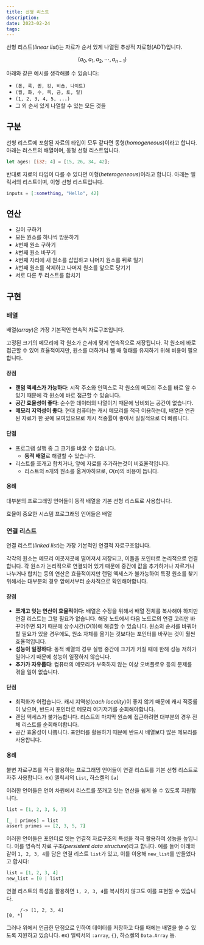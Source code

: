 ```yaml
---
title: 선형 리스트
description:
date: 2023-02-24
tags:
---
```


선형 리스트(_linear list_)는 자료가 순서 있게 나열된 추상적 자료형(ADT)입니다.

$$
(a_0, a_1, a_2, \cdots, a_{n-1})
$$

아래와 같은 예시를 생각해볼 수 있습니다:

- `(폰, 룩, 퀸, 킹, 비숍, 나이트)`
- `(월, 화, 수, 목, 금, 토, 일)`
- `(1, 2, 3, 4, 5, ...)`
- 그 외 순서 있게 나열할 수 있는 모든 것들

## 구분

선형 리스트에 포함된 자료의 타입이 모두 같다면 동형(_homogeneous_)이라고 합니다.
아래는 러스트의 배열이며, 동형 선형 리스트입니다.

```rust
let ages: [i32; 4] = [15, 26, 34, 42];
```

반대로 자료의 타입이 다를 수 있다면 이형(_heterogeneous_)이라고 합니다.
아래는 엘릭서의 리스트이며, 이형 선형 리스트입니다.

```elixir
inputs = [:something, "Hello", 42]
```

## 연산

- 길이 구하기
- 모든 원소를 하나씩 방문하기
- $k$번째 원소 구하기
- $k$번째 원소 바꾸기
- $k$번째 자리에 새 원소를 삽입하고 나머지 원소를 뒤로 밀기
- $k$번째 원소를 삭제하고 나머지 원소를 앞으로 당기기
- 서로 다른 두 리스트를 합치기

## 구현

### 배열

배열(_array_)은 가장 기본적인 연속적 자료구조입니다.

고정된 크기의 메모리에 각 원소가 순서에 맞게 연속적으로 저장됩니다.
각 원소에 바로 접근할 수 있어 효율적이지만, 원소를 더하거나 뺄 때 형태를
유지하기 위해 비용이 필요합니다.

#### 장점

- **랜덤 엑세스가 가능하다**: 시작 주소와 인덱스로 각 원소의 메모리 주소를 바로
  알 수 있기 때문에 각 원소에 바로 접근할 수 있습니다.
- **공간 효율성이 좋다**: 순수한 데이터의 나열이기 때문에 낭비되는 공간이 없습니다.
- **메모리 지역성이 좋다**: 현대 컴퓨터는 캐시 메모리를 적극 이용하는데, 배열은
  연관된 자료가 한 곳에 모여있으므로 캐시 적중률이 좋아서 실질적으로 더 빠릅니다.

#### 단점

- 프로그램 실행 중 그 크기를 바꿀 수 없습니다.
  - **동적 배열**로 해결할 수 있습니다.
- 리스트를 쪼개고 합치거나, 앞에 자료를 추가하는것이 비효율적입니다.
  - 리스트의 $n$개의 원소를 옮겨야하므로, $O(n)$의 비용이 듭니다.

#### 용례

대부분의 프로그래밍 언어들이 동적 배열을 기본 선형 리스트로 사용합니다.

효율이 중요한 시스템 프로그래밍 언어들은 배열

### 연결 리스트

연결 리스트(_linked list_)는 가장 기본적인 연결적 자료구조입니다.

각각의 원소는 메모리 이곳저곳에 떨어져서 저장되고, 이들을 포인터로 논리적으로
연결합니다. 각 원소가 논리적으로 연결되어 있기 때문에 중간에 값을 추가하거나
자르거나 나누거나 합치는 등의 연산은 효율적이지만 랜덤 엑세스가 불가능하여
특정 원소를 찾기 위해서는 대부분의 경우 앞에서부터 순차적으로 확인해야합니다.

#### 장점

- **쪼개고 잇는 연산이 효율적이다**: 배열은 수정을 위해서 배열 전체를 복사해야
  하지만 연결 리스트는 그럴 필요가 없습니다. 해당 노드에서 다음 노드로의
  연결 고리만 바꾸어주면 되기 때문에 상수시간($O(1)$)에 해결할 수 있습니다.
  원소의 순서를 바꿔야할 필요가 있을 경우에도, 원소 자체를 옮기는 것보다는
  포인터를 바꾸는 것이 훨씬 효율적입니다.
- **성능이 일정하다**: 동적 배열의 경우 실행 중간에 크기가 커질 때에 한해
  성능 저하가 일어나기 때문에 성능이 일정하지 않습니다.
- **추가가 자유롭다**: 컴퓨터의 메모리가 부족하지 않는 이상 오버플로우 등의
  문제를 겪을 일이 없습니다.

#### 단점

- 최적화가 어렵습니다. 캐시 지역성(_cach locality_)이 좋지 않기 때문에 캐시
  적중률이 낮으며, 반드시 포인터로 메모리 여기저기를 순회해야합니다.
- 랜덤 엑세스가 불가능합니다. 리스트의 마지막 원소에 접근하려면 대부분의 경우
  전체 리스트를 순회해야합니다.
- 공간 효율성이 나쁩니다. 포인터를 활용하기 때문에 반드시 배열보다 많은 메모리를
  사용합니다.

#### 용례

불변 자료구조를 적극 활용하는 프로그래밍 언어들이 연결 리스트를 기본 선형 리스트로
자주 사용합니다. ex) 엘릭서의 `List`, 하스켈의 `[a]`

이러한 언어들은 언어 차원에서 리스트를 쪼개고 잇는 연산을 쉽게 쓸 수 있도록 지원합니다.

```elixir
list = [1, 2, 3, 5, 7]

[_ | primes] = list
assert primes == [2, 3, 5, 7]
```

이러한 언어들은 포인터로 잇는 연결적 자료구조의 특성을 적극 활용하여 성능을 높입니다.
이를 영속적 자료 구조(_persistent data structure_)라고 합니다.
예를 들어 아래와 같이 `1, 2, 3, 4`를 담은 연결 리스트 `list`가 있고, 이를 이용해
`new_list`를 만들었다고 합시다:

```elixir
list = [1, 2, 3, 4]
new_list = [0 | list]
```

연결 리스트의 특성을 활용하면 `1, 2, 3, 4`를 복사하지 않고도 이를 표현할 수 있습니다.

```
     /-> [1, 2, 3, 4]
[0, *]
```

그러나 위에서 언급한 단점으로 인하여 데이터를 저장하고 다룰 때에는 배열을 쓸 수
있도록 지원하고 있습니다. ex) 엘릭서의 `:array`, `{}`, 하스켈의 `Data.Array` 등.
